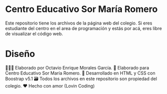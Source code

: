 # Centro Educativo Sor María Romero

Este repositorio tiene los archivos de la página web del colegio. Si eres estudiante del centro en el area de programación y estás por acá, eres libre de visualizar el código web.

# Diseño
👨🏻‍💻 Elaborado por Octavio Enrique Morales García.
🏫 Elaborado para Centro Educativo Sor María Romero.
📁 Desarrollado en HTML y CSS con Boostrap v5.1
🗃️ Todos los archivos en este repositorio son propiedad del colegio.
❤️ Hecho con amor (Lovin Coding)